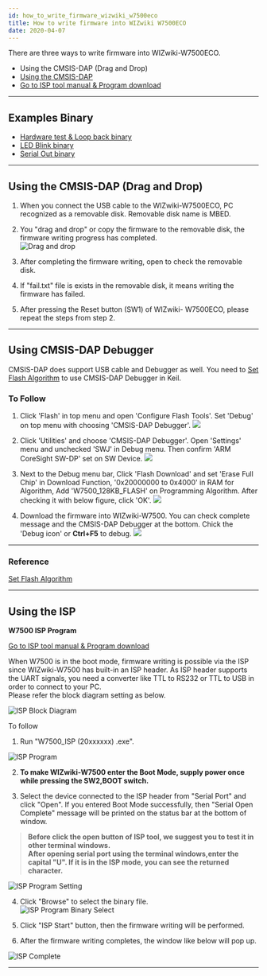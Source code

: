 ```yaml
---
id: how_to_write_firmware_wizwiki_w7500eco
title: How to write firmware into WIZwiki W7500ECO
date: 2020-04-07
---
```


There are three ways to write firmware into WIZwiki-W7500ECO.

* Using the CMSIS-DAP (Drag and Drop)
* [Using the CMSIS-DAP](../WIZwiki-W7500/using_cmsis_dap_debugger)
* [Go to ISP tool manual & Program download](../../W7500/documents/appnote/How_to_use_ISP_tool.md)

-----

## Examples Binary

   * <a href="/img/products/w7500/overview/w7500x_wztoe_manu.zip" target="_blank">Hardware test & Loop back binary</a>
   * <a href="/img/products/w7500/overview/wizwki-w7500_led_blink.zip" target="_blank">LED Blink binary</a>
   * <a href="/img/products/w7500/overview/wizwki-w7500_serial_led.zip" target="_blank">Serial Out binary</a>

-----

## Using the CMSIS-DAP (Drag and Drop)

1. When you connect the USB cable to the WIZwiki-W7500ECO, PC
recognized as a removable disk. Removable disk name is MBED.

2. You "drag and drop" or copy the firmware to the removable disk, the
firmware writing progress has completed.  
![Drag and drop](/img/products/wizwiki_w7500/start_getting_started/drap_n_drop.png)

3. After completing the firmware writing, open to check the removable
disk.

4. If "fail.txt" file is exists in the removable disk, it means writing
the firmware has failed.

5. After pressing the Reset button (SW1) of WIZwiki- W7500ECO, please
repeat the steps from step 2.

-----

## Using CMSIS-DAP Debugger

CMSIS-DAP does support USB cable and Debugger as well. You need to [Set Flash Algorithm](how_to_debug_wizwiki_w7500#set-flash-algorithm) to use CMSIS-DAP Debugger in Keil.  

### To Follow

1. Click 'Flash' in top menu and open 'Configure Flash Tools'. Set 'Debug' on top menu with choosing 'CMSIS-DAP Debugger'. 
![](/img/products/wizwiki_w7500/cmsis_debug_1.jpg)

2. Click 'Utilities' and choose 'CMSIS-DAP Debugger'. Open 'Settings' menu and unchecked 'SWJ' in Debug menu. Then confirm 'ARM CoreSight SW-DP' set on SW Device. 
![](/img/products/wizwiki_w7500/cmsis_debug_2-1.jpg)

3. Next to the Debug menu bar, Click 'Flash Download' and set 'Erase Full Chip' in Download Function, '0x20000000 to 0x4000' in RAM for Algorithm, Add 'W7500_128KB_FLASH' on Programming Algorithm. After checking it with below figure, click 'OK'. 
![](/img/products/wizwiki_w7500/cmsis_debug_3-1.jpg)  

4. Download the firmware into WIZwiki-W7500. You can check complete message and the CMSIS-DAP Debugger at the bottom. Chick the 'Debug icon' or **Ctrl+F5** to debug. 
![](/img/products/wizwiki_w7500/cmsis_debug_4.jpg)


-----


### Reference

 [Set Flash Algorithm](how_to_debug_wizwiki_w7500#set-flash-algorithm)

-----

## Using the ISP

**W7500 ISP Program**

[Go to ISP tool manual & Program download](../../iMCU/W7500/documents/appnote/how_to_use_isp_tool)

When W7500 is in the boot mode, firmware writing is possible via the ISP
since WIZwiki-W7500 has built-in an ISP header. As ISP header supports
the UART signals, you need a converter like TTL to RS232 or TTL to USB
in order to connect to your PC.  
Please refer the block diagram setting as below.  

![ISP Block Diagram](/img/products/wizwiki_w7500/getting_started/isp_block_2.png)

To follow

1. Run "W7500\_ISP (20xxxxxx) .exe".  

![ISP Program](/img/products/wizwiki_w7500/getting_started/isp.png)

2. **To make WIZwiki-W7500 enter the Boot Mode, supply power once while pressing the SW2,BOOT switch.**  

3. Select the device connected to the ISP header from "Serial Port" and
click "Open". If you entered Boot Mode successfully, then "Serial Open
Complete" message will be printed on the status bar at the bottom of
window.  

> **Before click the open button of ISP tool, we suggest you to test it
> in other terminal windows.  
> After opening serial port using the terminal windows,enter the capital
> "U". If it is in the ISP mode, you can see the returned character.**

![ISP Program Setting](/img/products/wizwiki_w7500/getting_started/isp_set.png)

4. Click "Browse" to select the binary file.  
![ISP Program Binary Select](/img/products/wizwiki_w7500/getting_started/isp_start.png)

5. Click "ISP Start" button, then the firmware writing will be
performed.

6. After the firmware writing completes, the window like below will pop
up.

![ISP Complete](/img/products/wizwiki_w7500/getting_started/isp_complete.png)

-----